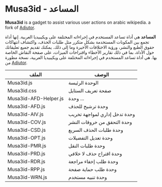 # Musa3id - المساعد

**Musa3id** is a gadget to assist various user actions on arabic wikipedia. a fork of [Adiutor](https://github.com/Vikipolimer/Adiutor).

**المساعد** هي أداة تساعد المستخدم في إجراءاته المختلفة على ويكيبيديا العربية.  إنها أداة تجمع بين المكونات المستخدمة بشكل متكرر مثل طلبات الحذف، واكتشاف انتهاكات حقوق الطبع والنشر، ورؤية الاختلافات الأخيرة وما إلى ذلك.  يمكنك تقديم جميع تعليقاتك حول الأداة، بما في ذلك تقارير الأخطاء واقتراحات الميزات، على صفحة النقاش الخاصة بها. 
هي أداة تساعد المستخدم في إجراءاته المختلفة على ويكيبيديا العربية، نسخة مطورة من [Adiutor](https://github.com/Vikipolimer/Adiutor).

| الملف | الوصف |
| --- | --- |
| Musa3id.js | الوحدة الرئيسة |
| Musa3id.css | صفحة تعريف الستايل |
| Musa3id-AFD-Helper.js | وحدة ... |
| Musa3id-AFD.js | وحدة ترشيح للحذف |
| Musa3id-AIV.js | وحدة تدخل إداري لمواجهة تخريب |
| Musa3id-COV.js | وحدة التحقق من خروقات النشر |
| Musa3id-CSD.js | وحدة طلبات الحذف السريع |
| Musa3id-OPT.js | وحدة تعديل التفضيلات |
| Musa3id-PMR.js | وحدة طلبات النقل |
| Musa3id-PRD.js | وحدة اقتراح حذف لا خلافي |
| Musa3id-RDR.js | وحدة طلب إخفاء مراجعة |
| Musa3id-RPP.js | وحدة طلب حماية صفحة |
| Musa3id-WRN.js | وحدة تنبيه مستخدم |
